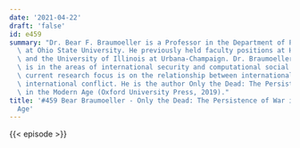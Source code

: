 ```yaml
---
date: '2021-04-22'
draft: 'false'
id: e459
summary: "Dr. Bear F. Braumoeller is a Professor in the Department of Political Science\
  \ at Ohio State University. He previously held faculty positions at Harvard University\
  \ and the University of Illinois at Urbana-Champaign. Dr. Braumoeller\u2019s research\
  \ is in the areas of international security and computational social science. His\
  \ current research focus is on the relationship between international order and\
  \ international conflict. He is the author Only the Dead: The Persistence of War\
  \ in the Modern Age (Oxford University Press, 2019)."
title: '#459 Bear Braumoeller - Only the Dead: The Persistence of War in the Modern
  Age'
---
```

{{< episode >}}
